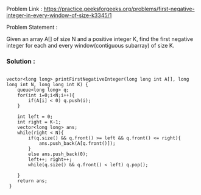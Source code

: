 Problem Link : https://practice.geeksforgeeks.org/problems/first-negative-integer-in-every-window-of-size-k3345/1

Problem Statement : 

Given an array A[] of size N and a positive integer K, find the first negative integer for each and every window(contiguous subarray) of size K.

### Solution : 

```

vector<long long> printFirstNegativeInteger(long long int A[], long long int N, long long int K) {
    queue<long long> q;
    for(int i=0;i<N;i++){
        if(A[i] < 0) q.push(i);
    }
    
    int left = 0;
    int right = K-1;
    vector<long long> ans;
    while(right < N){
        if(q.size() && q.front() >= left && q.front() <= right){
            ans.push_back(A[q.front()]);
        }
        else ans.push_back(0);
        left++; right++;
        while(q.size() && q.front() < left) q.pop();
        
    }
    return ans;
 }
```
